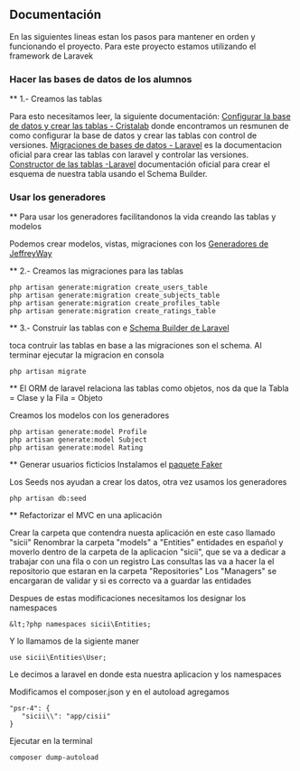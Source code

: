 ## Documentación

En las siguientes lineas estan los pasos para mantener en orden y funcionando el proyecto.
Para este proyecto estamos utilizando el framework de Laravek

### Hacer las bases de datos de los alumnos

** 1.- Creamos las tablas

Para esto necesitamos leer, la siguiente documentación: [Configurar la base de datos y crear las tablas - Cristalab](http://www.cristalab.com/tutoriales/configurar-base-de-datos-y-crear-tablas-con-laravel-c111394l/) donde encontramos un resmunen de como configurar la base de datos y crear las tablas con control de versiones. [Migraciones de bases de datos - Laravel](http://laravel.com/docs/4.2/migrations) es la documentacion oficial para crear las tablas con laravel y controlar las versiones. [Constructor de las tablas -Laravel](http://laravel.com/docs/4.2/schema) documentación oficial para crear el esquema de nuestra tabla usando el Schema Builder.

### Usar los generadores

** Para usar los generadores facilitandonos la vida creando las tablas y modelos

Podemos crear modelos, vistas, migraciones con los [Generadores de JeffreyWay](https://github.com/JeffreyWay/Laravel-4-Generators)

** 2.- Creamos las migraciones para las tablas

 ```
php artisan generate:migration create_users_table
php artisan generate:migration create_subjects_table
php artisan generate:migration create_profiles_table
php artisan generate:migration create_ratings_table
 ```

** 3.- Construir las tablas con e [Schema Builder de Laravel](http://laravel.com/docs/4.2/schema)

toca contruir las tablas en base a las migraciones son el schema. Al terminar ejecutar la migracion en consola
	
 ```
php artisan migrate
 ```
	
** El ORM de laravel relaciona las tablas como objetos, nos da que la Tabla = Clase y la Fila = Objeto

Creamos los modelos con los generadores
 ```
php artisan generate:model Profile
php artisan generate:model Subject
php artisan generate:model Rating
 ```
	
** Generar usuarios ficticios
Instalamos el [paquete Faker](https://github.com/fzaninotto/Faker)
	
Los Seeds nos ayudan a crear los datos, otra vez usamos los generadores
 ```
php artisan db:seed
 ```
	
	
** Refactorizar el MVC en una aplicación

Crear la carpeta que contendra nuesta aplicación en este caso llamado "sicii"
Renombrar la carpeta "models" a "Entities" entidades en español y moverlo dentro de la carpeta de la aplicacion "sicii", que se va a dedicar a trabajar con una fila o con un registro
Las consultas las va a hacer la el repositorio que estaran en la carpeta "Repositories"
Los "Managers" se encargaran de validar y si es correcto va a guardar las entidades
	
Despues de estas modificaciones necesitamos los designar los namespaces
 ```
&lt;?php namespaces sicii\Entities;
 ```
Y lo llamamos de la sigiente maner
 ```
use sicii\Entities\User;
 ```
Le decimos a laravel en donde esta nuestra aplicacion y los namespaces
	
Modificamos el composer.json y en el autoload agregamos
		
 ```
"psr-4": {
	"sicii\\": "app/cisii"
}
 ```
		
Ejecutar en la terminal
 ```
composer dump-autoload
 ```
	
	